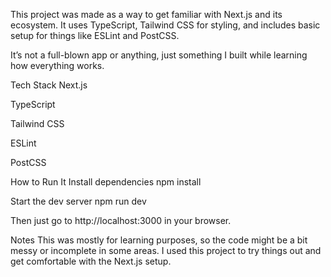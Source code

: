 This project was made as a way to get familiar with Next.js and its ecosystem. It uses TypeScript, Tailwind CSS for styling, and includes basic setup for things like ESLint and PostCSS.

It’s not a full-blown app or anything, just something I built while learning how everything works.

Tech Stack
Next.js

TypeScript

Tailwind CSS

ESLint

PostCSS

How to Run It
Install dependencies
npm install

Start the dev server
npm run dev

Then just go to http://localhost:3000 in your browser.

Notes
This was mostly for learning purposes, so the code might be a bit messy or incomplete in some areas. I used this project to try things out and get comfortable with the Next.js setup.